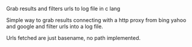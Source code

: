 Grab results and filters urls to log file in c lang


Simple way to grab results connecting with a http proxy from bing yahoo and google and filter urls into a log file.

Urls fetched are just basename, no path implemented.


